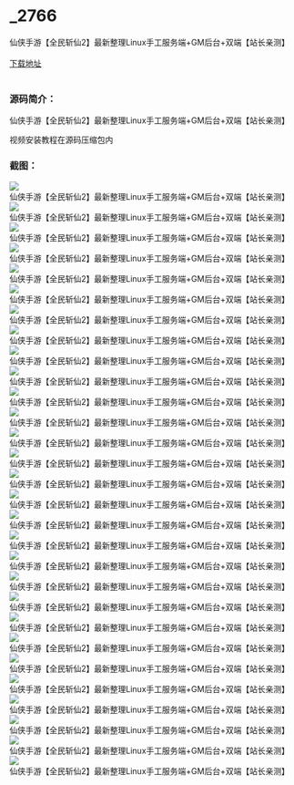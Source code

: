 # _2766
仙侠手游【全民斩仙2】最新整理Linux手工服务端+GM后台+双端【站长亲测】
<br/></br>
[下载地址](https://www.uuid2.com/2766.html "下载地址")
<br/></br>
<h3>源码简介：</h3>
<p>仙侠手游【全民斩仙2】最新整理Linux手工服务端+GM后台+双端【站长亲测】<p>
<p>视频安装教程在源码压缩包内<p>
<h3>截图：</h3>
<img src="https://www.uuid2.com/wp-content/uploads/img/202110/8ee0260179.jpg" alt="仙侠手游【全民斩仙2】最新整理Linux手工服务端+GM后台+双端【站长亲测】"><img src="https://www.uuid2.com/wp-content/uploads/img/202110/1e45a69701.jpg" alt="仙侠手游【全民斩仙2】最新整理Linux手工服务端+GM后台+双端【站长亲测】"><img src="https://www.uuid2.com/wp-content/uploads/img/202110/8de3425531.jpg" alt="仙侠手游【全民斩仙2】最新整理Linux手工服务端+GM后台+双端【站长亲测】"><img src="https://www.uuid2.com/wp-content/uploads/img/202110/8de3425474.jpg" alt="仙侠手游【全民斩仙2】最新整理Linux手工服务端+GM后台+双端【站长亲测】"><img src="https://www.uuid2.com/wp-content/uploads/img/202110/44fbec8334.jpg" alt="仙侠手游【全民斩仙2】最新整理Linux手工服务端+GM后台+双端【站长亲测】"><img src="https://www.uuid2.com/wp-content/uploads/img/202110/1de298e406.jpg" alt="仙侠手游【全民斩仙2】最新整理Linux手工服务端+GM后台+双端【站长亲测】"><img src="https://www.uuid2.com/wp-content/uploads/img/202110/e5e041e163.jpg" alt="仙侠手游【全民斩仙2】最新整理Linux手工服务端+GM后台+双端【站长亲测】"><img src="https://www.uuid2.com/wp-content/uploads/img/202110/e5e041e377.jpg" alt="仙侠手游【全民斩仙2】最新整理Linux手工服务端+GM后台+双端【站长亲测】"><img src="https://www.uuid2.com/wp-content/uploads/img/202110/0fd947c619.jpg" alt="仙侠手游【全民斩仙2】最新整理Linux手工服务端+GM后台+双端【站长亲测】"><img src="https://www.uuid2.com/wp-content/uploads/img/202110/22d9bc1297.jpg" alt="仙侠手游【全民斩仙2】最新整理Linux手工服务端+GM后台+双端【站长亲测】"><img src="https://www.uuid2.com/wp-content/uploads/img/202110/737ede3684.jpg" alt="仙侠手游【全民斩仙2】最新整理Linux手工服务端+GM后台+双端【站长亲测】"><img src="https://www.uuid2.com/wp-content/uploads/img/202110/737ede3128.jpg" alt="仙侠手游【全民斩仙2】最新整理Linux手工服务端+GM后台+双端【站长亲测】"><img src="https://www.uuid2.com/wp-content/uploads/img/202110/b3139e1668.jpg" alt="仙侠手游【全民斩仙2】最新整理Linux手工服务端+GM后台+双端【站长亲测】"><img src="https://www.uuid2.com/wp-content/uploads/img/202110/036c275307.jpg" alt="仙侠手游【全民斩仙2】最新整理Linux手工服务端+GM后台+双端【站长亲测】"><img src="https://www.uuid2.com/wp-content/uploads/img/202110/036c275171.jpg" alt="仙侠手游【全民斩仙2】最新整理Linux手工服务端+GM后台+双端【站长亲测】"><img src="https://www.uuid2.com/wp-content/uploads/img/202110/0626370668.jpg" alt="仙侠手游【全民斩仙2】最新整理Linux手工服务端+GM后台+双端【站长亲测】"><img src="https://www.uuid2.com/wp-content/uploads/img/202110/7a02e56760.jpg" alt="仙侠手游【全民斩仙2】最新整理Linux手工服务端+GM后台+双端【站长亲测】"><img src="https://www.uuid2.com/wp-content/uploads/img/202110/dee9ec8624.jpg" alt="仙侠手游【全民斩仙2】最新整理Linux手工服务端+GM后台+双端【站长亲测】"><img src="https://www.uuid2.com/wp-content/uploads/img/202110/dee9ec8127.jpg" alt="仙侠手游【全民斩仙2】最新整理Linux手工服务端+GM后台+双端【站长亲测】"><img src="https://www.uuid2.com/wp-content/uploads/img/202110/3b6428c687.jpg" alt="仙侠手游【全民斩仙2】最新整理Linux手工服务端+GM后台+双端【站长亲测】"><img src="https://www.uuid2.com/wp-content/uploads/img/202110/dc82269177.jpg" alt="仙侠手游【全民斩仙2】最新整理Linux手工服务端+GM后台+双端【站长亲测】"><img src="https://www.uuid2.com/wp-content/uploads/img/202110/37a1a4c496.jpg" alt="仙侠手游【全民斩仙2】最新整理Linux手工服务端+GM后台+双端【站长亲测】"><img src="https://www.uuid2.com/wp-content/uploads/img/202110/8886be3785.jpg" alt="仙侠手游【全民斩仙2】最新整理Linux手工服务端+GM后台+双端【站长亲测】"><img src="https://www.uuid2.com/wp-content/uploads/img/202110/686cd15249.jpg" alt="仙侠手游【全民斩仙2】最新整理Linux手工服务端+GM后台+双端【站长亲测】"><img src="https://www.uuid2.com/wp-content/uploads/img/202110/686cd15349.jpg" alt="仙侠手游【全民斩仙2】最新整理Linux手工服务端+GM后台+双端【站长亲测】"><img src="https://www.uuid2.com/wp-content/uploads/img/202110/51f1322879.jpg" alt="仙侠手游【全民斩仙2】最新整理Linux手工服务端+GM后台+双端【站长亲测】"><img src="https://www.uuid2.com/wp-content/uploads/img/202110/245971a253.jpg" alt="仙侠手游【全民斩仙2】最新整理Linux手工服务端+GM后台+双端【站长亲测】"><img src="https://www.uuid2.com/wp-content/uploads/img/202110/ab46218829.jpg" alt="仙侠手游【全民斩仙2】最新整理Linux手工服务端+GM后台+双端【站长亲测】"><img src="https://www.uuid2.com/wp-content/uploads/img/202110/6809c55131.jpg" alt="仙侠手游【全民斩仙2】最新整理Linux手工服务端+GM后台+双端【站长亲测】">
